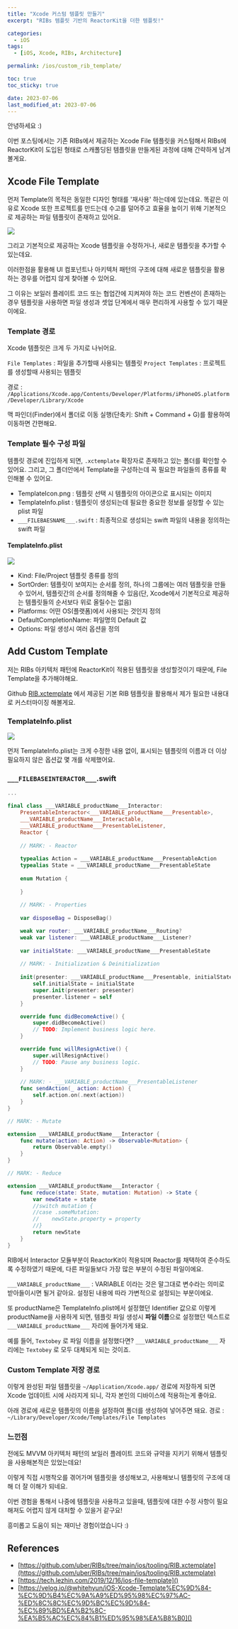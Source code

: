 ```yaml
---
title: "Xcode 커스텀 템플릿 만들기"
excerpt: "RIBs 템플릿 기반의 ReactorKit을 더한 템플릿!"

categories:
  - iOS
tags:
  - [iOS, Xcode, RIBs, Architecture]

permalink: /ios/custom_rib_template/

toc: true
toc_sticky: true

date: 2023-07-06
last_modified_at: 2023-07-06
---
```



안녕하세요 :)

이번 포스팅에서는 기존 RIBs에서 제공하는 Xcode File 템플릿을 커스텀해서 RIBs에 ReactorKit이 도입된 형태로 스캐폴딩된 템플릿을 만들게된 과정에 대해 간략하게 남겨볼게요.

## Xcode File Template

먼저 Template의 목적은 동일한 디자인 형태를 '재사용' 하는데에 있는데요.
똑같은 이유로 Xcode 또한 프로젝트를 만드는데 수고를 덜어주고 효율을 높이기 위해 기본적으로 제공하는 파일 템플릿이 존재하고 있어요.

![](https://velog.velcdn.com/images/textobey/post/88eee660-4ef3-496b-ad65-cf8334762024/image.png)

그리고 기본적으로 제공하는 Xcode 템플릿을 수정하거나, 새로운 템플릿을 추가할 수 있는데요.

이러한점을 활용해 UI 컴포넌트나 아키텍처 패턴의 구조에 대해 새로운 템플릿을 활용하는 경우를 어렵지 않게 찾아볼 수 있어요.

그 이유는 보일러 플레이트 코드 또는 협업간에 지켜져야 하는 코드 컨벤션이 존재하는 경우 템플릿을 사용하면 파일 생성과 셋업 단계에서 매우 편리하게 사용할 수 있기 때문이에요.


### Template 경로

Xcode 템플릿은 크게 두 가지로 나뉘어요.

`File Templates` : 파일을 추가할때 사용되는 템플릿
`Project Templates` : 프로젝트를 생성할때 사용되는 템플릿

경로 : `/Applications/Xcode.app/Contents/Developer/Platforms/iPhoneOS.platform/Developer/Library/Xcode` 

맥 파인더(Finder)에서 폴더로 이동 실행(단축키: Shift + Command + G)를 활용하여 이동하면 간편해요.

### Template 필수 구성 파일

템플릿 경로에 진입하게 되면, `.xctemplate` 확장자로 존재하고 있는 폴더를 확인할 수 있어요. 그리고, 그 폴더안에서 Template을 구성하는데 꼭 필요한 파일들의 종류를 확인해볼 수 있어요.

- TemplateIcon.png : 템플릿 선택 시 템플릿의 아이콘으로 표시되는 이미지
- TemplateInfo.plist : 템플릿이 생성되는데 필요한 중요한 정보를 설정할 수 있는 plist 파일
- `___FILEBAESNAME___.swift` : 최종적으로 생성되는 swift 파일의 내용을 정의하는 swift 파일

#### TemplateInfo.plist

![](https://velog.velcdn.com/images/textobey/post/b74de9a7-cf6b-4a6c-979f-975ec1b6e575/image.png)

- Kind: File/Project 템플릿 종류를 정의
- SortOrder: 템플릿이 보여지는 순서를 정의, 하나의 그룹에는 여러 템플릿을 만들 수 있어서, 템플릿간의 순서를 정의해줄 수 있음(단, Xcode에서 기본적으로 제공하는 템플릿들의 순서보다 위로 올릴수는 없음)
- Platforms: 어떤 OS(플랫폼)에서 사용되는 것인지 정의
- DefaultCompletionName: 파일명의 Default 값
- Options: 파일 생성시 여러 옵션을 정의


## Add Custom Template

저는 RIBs 아키텍처 패턴에 ReactorKit이 적용된 템플릿을 생성할것이기 때문에, File Template을 추가해야해요.

Github [RIB.xctemplate](https://github.com/uber/RIBs/tree/main/ios/tooling/RIB.xctemplate) 에서 제공된 기본 RIB 템플릿을 활용해서 제가 필요한 내용대로 커스터마이징 해볼게요.

### TemplateInfo.plist

![](https://velog.velcdn.com/images/textobey/post/25dc3c41-2cb5-4b51-9628-426d65770920/image.png)

먼저 TemplateInfo.plist는 크게 수정한 내용 없이, 표시되는 템플릿의 이름과 더 이상 필요하지 않은 옵션값 몇 개를 삭제했어요.

### `___FILEBASEINTERACTOR___`.swift

``` swift
...

final class ___VARIABLE_productName___Interactor:
    PresentableInteractor<___VARIABLE_productName___Presentable>,
    ___VARIABLE_productName___Interactable,
    ___VARIABLE_productName___PresentableListener,
    Reactor {
    
    // MARK: - Reactor
    
    typealias Action = ___VARIABLE_productName___PresentableAction
    typealias State = ___VARIABLE_productName___PresentableState
    
    enum Mutation {
        
    }
    
    // MARK: - Properties
    
    var disposeBag = DisposeBag()

    weak var router: ___VARIABLE_productName___Routing?
    weak var listener: ___VARIABLE_productName___Listener?
    
    var initialState: ___VARIABLE_productName___PresentableState
    
    // MARK: - Initialization & Deinitialization
    
    init(presenter: ___VARIABLE_productName___Presentable, initialState: ___VARIABLE_productName___PresentableState) {
        self.initialState = initialState
        super.init(presenter: presenter)
        presenter.listener = self
    }

    override func didBecomeActive() {
        super.didBecomeActive()
        // TODO: Implement business logic here.
    }

    override func willResignActive() {
        super.willResignActive()
        // TODO: Pause any business logic.
    }
    
    // MARK: - ___VARIABLE_productName___PresentableListener
    func sendAction(_ action: Action) {
        self.action.on(.next(action))
    }
}

// MARK: - Mutate

extension ___VARIABLE_productName___Interactor {
    func mutate(action: Action) -> Observable<Mutation> {
        return Observable.empty()
    }
}

// MARK: - Reduce

extension ___VARIABLE_productName___Interactor {
    func reduce(state: State, mutation: Mutation) -> State {
        var newState = state
        //switch mutation {
        //case .someMutation:
        //    newState.property = property
        //}
        return newState
    }
}
```

RIB에서 Interactor 모듈부분이 ReactorKit이 적용되며 Reactor를 채택하여 준수하도록 수정하였기 때문에, 다른 파일들보다 가장 많은 부분이 수정된 파일이에요.

`___VARIABLE_productName___` : VARIABLE 이라는 것은 말그대로 변수라는 의미로 받아들이시면 될거 같아요. 설정된 내용에 따라 가변적으로 설정되는 부분이에요.

또 productName은 TemplateInfo.plist에서 설정했던 Identifier 값으로 이렇게 productName을 사용하게 되면, 템플릿 파일 생성시 **파일 이름**으로 설정했던 텍스트로 `___VARIABLE_productName___` 자리에 들어가게 돼요.

예를 들어, `Textobey` 로 파일 이름을 설정했다면? `___VARIABLE_productName___` 자리에는 `Textobey` 로 모두 대체되게 되는 것이죠.



### Custom Template 저장 경로

이렇게 완성된 파일 템플릿을 `~/Application/Xcode.app/` 경로에 저장하게 되면 Xcode 업데이트 시에 사라지게 되니, 각자 본인의 디바이스에 적용하는게 좋아요.

아래 경로에 새로운 템플릿의 이름을 설정하여 폴더를 생성하여 넣어주면 돼요.
경로 : `~/Library/Developer/Xcode/Templates/File Templates`


### 느낀점

전에도 MVVM 아키텍처 패턴의 보일러 플레이트 코드와 규약을 지키기 위해서 템플릿을 사용해본적은 있었는데요!

이렇게 직접 시행착오를 겪어가며 템플릿을 생성해보고, 사용해보니 템플릿의 구조에 대해 더 잘 이해가 되네요.

이번 경험을 통해서 나중에 템플릿을 사용하고 있을때, 템플릿에 대한 수정 사항이 필요해져도 어렵지 않게 대처할 수 있을거 같구요!

흥미롭고 도움이 되는 재미난 경험이었습니다 :)

## References

- [https://github.com/uber/RIBs/tree/main/ios/tooling/RIB.xctemplate](https://github.com/uber/RIBs/tree/main/ios/tooling/RIB.xctemplate)
- [https://tech.lezhin.com/2019/12/16/ios-file-template]()
- [https://velog.io/@whitehyun/iOS-Xcode-Template%EC%9D%84-%EC%9D%B4%EC%9A%A9%ED%95%98%EC%97%AC-%ED%8C%8C%EC%9D%BC%EC%9D%84-%EC%89%BD%EA%B2%8C-%EA%B5%AC%EC%84%B1%ED%95%98%EA%B8%B0]()

